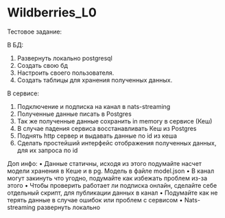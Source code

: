 # Wildberries_L0
Тестовое задание:

В БД:
1. Развернуть локально postgresql
2. Создать свою бд
3. Настроить своего пользователя.
4. Создать таблицы для хранения полученных данных.

В сервисе:
1. Подключение и подписка на канал в nats-streaming
2. Полученные данные писать в Postgres
3. Так же полученные данные сохранить in memory в сервисе (Кеш)
4. В случае падения сервиса восстанавливать Кеш из Postgres
5. Поднять http сервер и выдавать данные по id из кеша
6. Сделать простейший интерфейс отображения полученных данных, для их запроса по id

Доп инфо:
• Данные статичны, исходя из этого подумайте насчет модели хранения в Кеше и в pg. Модель в файле model.json
• В канал могут закинуть что угодно, подумайте как избежать проблем из-за этого
• Чтобы проверить работает ли подписка онлайн, сделайте себе отдельный скрипт, для публикации данных в канал
• Подумайте как не терять данные в случае ошибок или проблем с сервисом
• Nats-streaming развернуть локально
